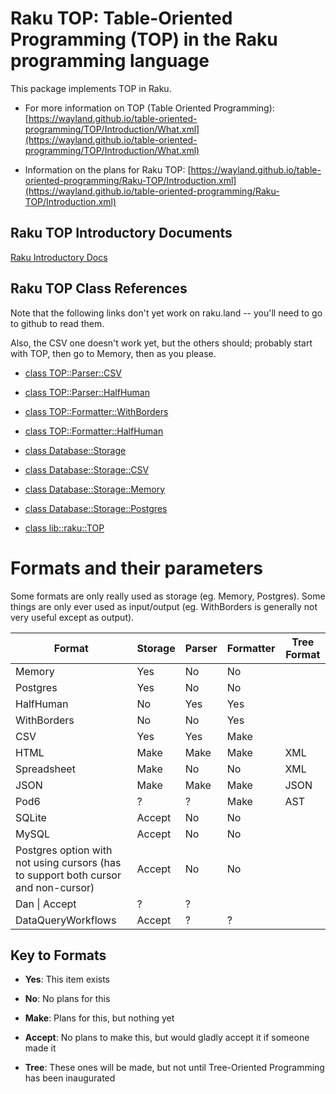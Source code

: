 Raku TOP: Table-Oriented Programming (TOP) in the Raku programming language
===========================================================================

This package implements TOP in Raku. 

  * For more information on TOP (Table Oriented Programming): [https://wayland.github.io/table-oriented-programming/TOP/Introduction/What.xml](https://wayland.github.io/table-oriented-programming/TOP/Introduction/What.xml)

  * Information on the plans for Raku TOP: [https://wayland.github.io/table-oriented-programming/Raku-TOP/Introduction.xml](https://wayland.github.io/table-oriented-programming/Raku-TOP/Introduction.xml)

Raku TOP Introductory Documents
-------------------------------

[Raku Introductory Docs](https://wayland.github.io/table-oriented-programming/Raku-TOP/Introduction.xml)

Raku TOP Class References
-------------------------

Note that the following links don't yet work on raku.land -- you'll need to go to github to read them. 

Also, the CSV one doesn't work yet, but the others should; probably start with TOP, then go to Memory, then as you please. 

  * [class TOP::Parser::CSV](docs/Markdown/Reference/TOP/Parser/CSV.md)

  * [class TOP::Parser::HalfHuman](docs/Markdown/Reference/TOP/Parser/HalfHuman.md)

  * [class TOP::Formatter::WithBorders](docs/Markdown/Reference/TOP/Formatter/WithBorders.md)

  * [class TOP::Formatter::HalfHuman](docs/Markdown/Reference/TOP/Formatter/HalfHuman.md)

  * [class Database::Storage](docs/Markdown/Reference/Database/Storage.md)

  * [class Database::Storage::CSV](docs/Markdown/Reference/Database/Storage/CSV.md)

  * [class Database::Storage::Memory](docs/Markdown/Reference/Database/Storage/Memory.md)

  * [class Database::Storage::Postgres](docs/Markdown/Reference/Database/Storage/Postgres.md)

  * [class lib::raku::TOP](docs/Markdown/Reference/lib/raku/TOP.md)

Formats and their parameters
============================

Some formats are only really used as storage (eg. Memory, Postgres). Some things are only ever used as input/output (eg. WithBorders is generally not very useful except as output).

<table class="pod-table">
<thead><tr>
<th>Format</th> <th>Storage</th> <th>Parser</th> <th>Formatter</th> <th>Tree Format</th>
</tr></thead>
<tbody>
<tr> <td>Memory</td> <td>Yes</td> <td>No</td> <td>No</td> <td></td> </tr> <tr> <td>Postgres</td> <td>Yes</td> <td>No</td> <td>No</td> <td></td> </tr> <tr> <td>HalfHuman</td> <td>No</td> <td>Yes</td> <td>Yes</td> <td></td> </tr> <tr> <td>WithBorders</td> <td>No</td> <td>No</td> <td>Yes</td> <td></td> </tr> <tr> <td>CSV</td> <td>Yes</td> <td>Yes</td> <td>Make</td> <td></td> </tr> <tr> <td>HTML</td> <td>Make</td> <td>Make</td> <td>Make</td> <td>XML</td> </tr> <tr> <td>Spreadsheet</td> <td>Make</td> <td>No</td> <td>No</td> <td>XML</td> </tr> <tr> <td>JSON</td> <td>Make</td> <td>Make</td> <td>Make</td> <td>JSON</td> </tr> <tr> <td>Pod6</td> <td>?</td> <td>?</td> <td>Make</td> <td>AST</td> </tr> <tr> <td>SQLite</td> <td>Accept</td> <td>No</td> <td>No</td> <td></td> </tr> <tr> <td>MySQL</td> <td>Accept</td> <td>No</td> <td>No</td> <td></td> </tr> <tr> <td>Postgres option with not using cursors (has to support both cursor and non-cursor)</td> <td>Accept</td> <td>No</td> <td>No</td> <td></td> </tr> <tr> <td>Dan | Accept</td> <td>?</td> <td>?</td> <td></td> <td></td> </tr> <tr> <td>DataQueryWorkflows</td> <td>Accept</td> <td>?</td> <td>?</td> <td></td> </tr>
</tbody>
</table>

Key to Formats
--------------

  * **Yes**: This item exists

  * **No**: No plans for this

  * **Make**: Plans for this, but nothing yet

  * **Accept**: No plans to make this, but would gladly accept it if someone made it

  * **Tree**: These ones will be made, but not until Tree-Oriented Programming has been inaugurated

